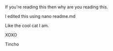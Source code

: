 If you're reading this then why are you reading this.

I edited this using nano readme.md

Like the cool cat I am.

XOXO

Tincho


